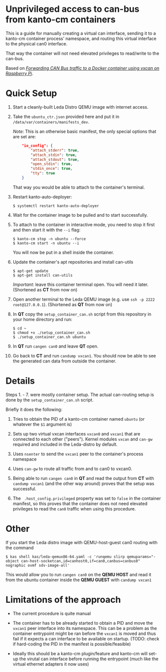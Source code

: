 # Unprivileged access to can-bus from kanto-cm containers

This is a guide for manually creating a virtual can interface, sending it to a kanto-cm container process' namespace,
and routing this virtual interface to the physical can0 interface. 

That way the container will not need elevated privileges to read/write to the can-bus.

Based on [_Forwarding CAN Bus traffic to a Docker container using vxcan on Raspberry Pi_](https://www.lagerdata.com/articles/forwarding-can-bus-traffic-to-a-docker-container-using-vxcan-on-raspberry-pi).

# Quick Setup

1) Start a cleanly-built Leda Distro QEMU image with internet access.

2) Take the `ubuntu_ctr.json` provided here and put it in `/data/var/containers/manifests_dev`. 

    *Note:* This is an otherwise basic manifest, the only special options that are set are:

    ```json
        "io_config": {
            "attach_stderr": true,
            "attach_stdin": true,
            "attach_stdout": true,
            "open_stdin": true,
            "stdin_once": true,
            "tty": true
        }
    ```
    That way you would be able to attach to the container's terminal.

3) Restart kanto-auto-deployer:

    ```shell
    $ systemctl restart kanto-auto-deployer
    ```

4) Wait for the container image to be pulled and to start successfully.

5) To attach to the container in interactive mode, you need to stop it first and then start it with the `--i` flag:

    ```shell
    $ kanto-cm stop -n ubuntu --force
    $ kanto-cm start -n ubuntu --i
    ```
    
    You will now be put in a shell inside the container. 
 
6) Update the container's apt repositories and install can-utils
    
    ```shell
    $ apt-get update
    $ apt-get install can-utils
    ```
    _Important_: leave this container terminal open. You will need it later. (Shortened as **CT** from now on)

7) Open another terminal to the Leda QEMU image (e.g. use `ssh -p 2222 root@127.0.0.1`). (Shortened as **QT** from now on)

8) In **QT** copy the `setup_container_can.sh` script from this repository in your home directory and run:
    ```shell
    $ cd ~
    $ chmod +x ./setup_container_can.sh
    $ ./setup_container_can.sh ubuntu
    ```

9) In **QT**  run `cangen can0` and leave **QT** open.

10) Go back to **CT** and run `candump vxcan1`. You should now be able to see the generated can data from outside the container.


# Details

Steps 1. - 7. were mostly container setup. The actual can-routing setup is done by the `setup_container_can.sh` script.

Briefly it does the following:

1) Tries to obtain the PID of a kanto-cm container named `ubuntu` (or  whatever the `$1` argument is)

2) Sets up two virtual vxcan interfaces `vxcan0` and `vxcan1` that are connected to each other ("peers").
Kernel modules `vxcan` and `can-gw` required and included in the Leda-distro by default.

3) Uses `nsenter` to send the `vxcan1` peer to the container's process namespace

4) Uses `can-gw` to route all traffic from and to can0 to vxcan0. 


5) Being able to run `cangen can0` in **QT** and read the output from **CT** with `candump vxcan1` (and the other way around) proves that the setup was successful. 

6) The ` .host_config.privileged` property was set to `false` in the container manifest, so this proves that the container does not need elevated privileges to read the `can0` traffic when using this procedure.


# Other

If you start the Leda distro image with QEMU-host-guest can0 routing with the command

```shell
$ kas shell kas/leda-qemux86-64.yaml -c 'runqemu slirp qemuparams="-object can-host-socketcan,id=canhost0,if=can0,canbus=canbus0" nographic ovmf sdv-image-all'
```

This would allow you to run `cangen can0` on the **QEMU HOST** and read it from the ubuntu container inside the **QEMU GUEST** with `candump vxcan1`



# Limitations of the approach

- The current procedure is quite manual

- The container has to be already started to obtain a PID and move the `vxcan1` peer interface into its namespace. This can be a problem as the container entrypoint might be ran before the `vxcan1` is moved and thus fail if it expects a can interface to be available on startup. (TODO: check if hard-coding the PID in the manifest is possible/feasible)

- Ideally this should be a kanto-cm plugin/feature and kanto-cm will set-up the virutal can interface before running the entrypoint (much like the virtual ethernet adapters it now uses)

